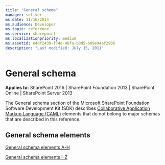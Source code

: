 ```yaml
---
title: "General schema"
manager: soliver
ms.date: 11/16/2014
ms.audience: Developer
ms.topic: reference
ms.service: sharepoint
ms.localizationpriority: medium
ms.assetid: e4df2439-f74e-48fa-b8d5-b09e94af2906
description: "Last modified: July 15, 2011"
---
```


# General schema

**Applies to:** SharePoint 2016 | SharePoint Foundation 2013 | SharePoint Online | SharePoint Server 2013
  
The General schema section of the Microsoft SharePoint Foundation Software Development Kit (SDK) describes [Collaborative Application Markup Language (CAML)](introduction-to-collaborative-application-markup-language-caml.md) elements that do not belong to major schemas that are described in this reference. 
  
## General schema elements
  
[General schema elements A-H](general-schema-elements-a-h.md)
  
[General schema elements I-Z](general-schema-elements-i-z.md)
  

